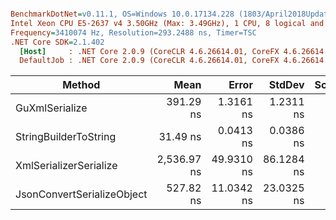 ``` ini

BenchmarkDotNet=v0.11.1, OS=Windows 10.0.17134.228 (1803/April2018Update/Redstone4)
Intel Xeon CPU E5-2637 v4 3.50GHz (Max: 3.49GHz), 1 CPU, 8 logical and 4 physical cores
Frequency=3410074 Hz, Resolution=293.2488 ns, Timer=TSC
.NET Core SDK=2.1.402
  [Host]     : .NET Core 2.0.9 (CoreCLR 4.6.26614.01, CoreFX 4.6.26614.01), 64bit RyuJIT
  DefaultJob : .NET Core 2.0.9 (CoreCLR 4.6.26614.01, CoreFX 4.6.26614.01), 64bit RyuJIT


```
|                     Method |        Mean |      Error |     StdDev | Scaled | ScaledSD |  Gen 0 |  Gen 1 | Allocated |
|--------------------------- |------------:|-----------:|-----------:|-------:|---------:|-------:|-------:|----------:|
|             GuXmlSerialize |   391.29 ns |  1.3161 ns |  1.2311 ns |   1.00 |     0.00 | 0.0582 |      - |     368 B |
|      StringBuilderToString |    31.49 ns |  0.0413 ns |  0.0386 ns |   0.08 |     0.00 | 0.0432 |      - |     272 B |
|     XmlSerializerSerialize | 2,536.97 ns | 49.9310 ns | 86.1284 ns |   6.48 |     0.22 | 0.6294 | 0.0038 |    3984 B |
| JsonConvertSerializeObject |   527.82 ns | 11.0342 ns | 23.0325 ns |   1.35 |     0.06 | 0.2041 |      - |    1288 B |
